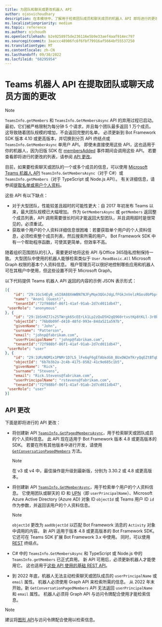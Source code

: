```yaml
---
title: 为团队和聊天成更改机器人 API
author: ojasvichoudhary
description: 在本模块中，了解用于检索团队成员和聊天成员的机器人 API 即将进行的更改和正在进行的更改
ms.localizationpriority: medium
ms.topic: reference
ms.author: ojchoudh
ms.openlocfilehash: b2e9258975de236116e5b9e33aef4aaf914ec797
ms.sourcegitcommit: 3aaccc48906fc6f6fbf79916af5664bf55537250
ms.translationtype: MT
ms.contentlocale: zh-CN
ms.lasthandoff: 09/30/2022
ms.locfileid: "68295954"
---
```

# <a name="teams-bot-api-changes-to-fetch-team-or-chat-members"></a>Teams 机器人 API 在提取团队或聊天成员方面的更改

>[!NOTE]
> `TeamsInfo.getMembers` 和 `TeamsInfo.GetMembersAsync` API 的弃用过程已启动。 最初，它们被严格限制为每分钟 5 个请求，并且每个团队最多返回 1 万个成员。 这导致随着团队规模的增加，不会返回完整的名单。
> 必须更新到 Bot Framework SDK 版本 4.10 或更高版本，并切换到分页 API 终结点或 `TeamsInfo.GetMemberAsync` 单用户 API。 即使未直接使用这些 API，这也适用于你的机器人，因为旧版 SDK 在 [membersAdded](../bots/how-to/conversations/subscribe-to-conversation-events.md#members-added) 事件期间会调用这些 API。 若要查看即将进行的更改的列表，请参阅 [API 更改](team-chat-member-api-changes.md#api-changes)。

目前，如果要检索聊天或团队的一个或多个成员的信息，可以使用 [Microsoft Teams 机器人 API](/microsoftteams/platform/bots/how-to/get-teams-context?tabs=dotnet#fetch-the-roster-or-user-profile) `TeamsInfo.GetMembersAsync`（对于 C#）或 `TeamsInfo.getMembers`（对于 TypeScript 或 Node.js API）。 有关详细信息，请参阅[提取名单或用户个人资料](../bots/how-to/get-teams-context.md#fetch-the-roster-or-user-profile)。

这些 API 有以下缺点：

* 对于大型团队，性能较差且超时的可能性更大：自 2017 年初发布 Teams 以来，最大团队规模已大幅增加。 作为 `GetMembersAsync` 或 `getMembers` 返回整个成员列表，API 调用需要很长时间才能返回大型团队，并且调用超时是很常见的，必须重试。
* 获取单个用户的个人资料详细信息很困难：若要获取单个用户的个人资料信息，必须检索整个成员列表，然后搜索所需的用户。 Bot Framework SDK 中有一个帮助程序函数，可使其更简单，但效率不高。

随着组织范围团队的引入，需要更好地将这些 API 与Office 365隐私控制保持一致。 大型团队中使用的机器人能够检索类似于 `User.ReadBasic.All` Microsoft Graph 权限的基本个人资料信息。 租户管理员可以很好地控制哪些应用和机器人可在其租户中使用，但这些设置不同于 Microsoft Graph。

以下代码提供 Teams 机器人 API 返回的内容的示例 JSON 表示形式：

```json
[{
    "id": "29:1GcS4EyB_oSI8A88XmWBN7NJFyMqe3QGnJdgLfFGkJnVelzRGos0bPbpsfJjcbAD22bmKc4GMbrY2g4JDrrA8vM06X1-cHHle4zOE6U4ttcc",
    "name": "Anon1 (Guest)",
    "tenantId":"72f988bf-86f1-41af-91ab-2d7cd011db47",
 "userRole": "anonymous"
}, {
    "id": "29:1bSnHZ7Js2STWrgk6ScEErLk1Lp2zQuD5H2qQ960rtvstKp8tKLl-3r8b6DoW0QxZimuTxk_kupZ1DBMpvIQQUAZL-PNj0EORDvRZXy8kvWk",
    "objectId": "76b0b09f-d410-48fd-993e-84da521a597b",
    "givenName": "John",
    "surname": "Patterson",
    "email": "johnp@fabrikam.com",
    "userPrincipalName": "johnp@fabrikam.com",
    "tenantId":"72f988bf-86f1-41af-91ab-2d7cd011db47",
 "userRole": "user"
}, {
    "id": "29:1URzNQM1x1PNMr1D7L5_lFe6qF6gEfAbkdG8_BUxOW2mTKryQqEZtBTqDt10-MghkzjYDuUj4KG6nvg5lFAyjOLiGJ4jzhb99WrnI7XKriCs",
    "objectId": "6b7b3b2a-2c4b-4175-8582-41c9e685c1b5",
    "givenName": "Rick",
    "surname": "Stevens",
    "email": "Rick.Stevens@fabrikam.com",
    "userPrincipalName": "rstevens@fabrikam.com",
    "tenantId":"72f988bf-86f1-41af-91ab-2d7cd011db47",
 "userRole": "user"
}]
```

## <a name="api-changes"></a>API 更改

下面是即将进行的 API 更改：

* 将创建新 API [`TeamsInfo.GetPagedMembersAsync`](/microsoftteams/platform/bots/how-to/get-teams-context?tabs=dotnet#fetch-the-roster-or-user-profile)，用于检索聊天或团队成员的个人资料信息。 此 API 现在适用于 Bot Framework 版本 4.8 或更高版本的 SDK。 若要在所有其他版本中进行开发，请使用 [`GetConversationPagedMembers`](/dotnet/api/microsoft.bot.connector.conversationsextensions.getconversationpagedmembersasync?view=botbuilder-dotnet-stable&preserve-view=true) 方法。

    > [!NOTE]
    > 在 v3 或 v4 中，最佳操作是升级到最新版，分别为 3.30.2 或 4.8 或更高版本。

* 将创建新 API [`TeamsInfo.GetMemberAsync`](/microsoftteams/platform/bots/how-to/get-teams-context?tabs=dotnet#get-single-member-details)，用于检索单个用户的个人资料信息。 它使用团队或聊天的 ID 和 [UPN](/windows/win32/ad/naming-properties#userprincipalname)（即 `userPrincipalName`）、Microsoft Azure Active Directory (Azure AD) 对象 ID `objectId` 或 Teams 用户 ID `id` 作为参数，并返回该用户的个人资料信息。

    > [!NOTE]
    > `objectId` 更改为 `aadObjectId` 以匹配 Bot Framework 消息的 `Activity` 对象中调用的内容。 新 API 适用于版本 4.8 或更高版本的 Bot Framework SDK。 它还可在 Teams SDK 扩展 Bot Framework 3.x 中使用。 同时，可以使用 [REST](/microsoftteams/platform/bots/how-to/get-teams-context?tabs=json#get-single-member-details) 终结点。

* C# 中的 `TeamsInfo.GetMembersAsync` 和 TypeScript 或 Node.js 中的 `TeamsInfo.getMembers` 已正式弃用。 新 API 可用后，必须更新机器人才能使用它。 这也适用于[这些 API 使用的基础 REST API](/microsoftteams/platform/bots/how-to/get-teams-context?tabs=json#tabpanel_CeZOj-G++Q_json)。
* 到 2022 年底，机器人无法主动检索聊天或团队成员的 `userPrincipalName` 或 `email` 属性。 机器人必须使用 Graph API 来检索所需的信息。 从 2022 年末开始，新 `GetConversationPagedMembers` API 无法返回 `userPrincipalName` 和 `email` 属性。 机器人必须将 Graph API 与访问令牌配合使用才能检索信息。

> [!NOTE]
>
> 建议将[图形 API](/microsoftteams/platform/resources/team-chat-member-api-changes#api-changes)与访问令牌配合使用以检索信息。

